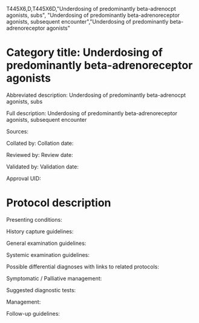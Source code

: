 T445X6,D,T445X6D,"Underdosing of predominantly beta-adrenocpt agonists, subs", "Underdosing of predominantly beta-adrenoreceptor agonists, subsequent encounter","Underdosing of predominantly beta-adrenoreceptor agonists"
# Category title: Underdosing of predominantly beta-adrenoreceptor agonists

Abbreviated description: Underdosing of predominantly beta-adrenocpt agonists, subs

Full description: Underdosing of predominantly beta-adrenoreceptor agonists, subsequent encounter

Sources:

Collated by:
Collation date:

Reviewed by:
Review date:

Validated by:
Validation date:

Approval UID:

# Protocol description

Presenting conditions:

History capture guidelines:

General examination guidelines:

Systemic examination guidelines:

Possible differential diagnoses with links to related protocols:

Symptomatic / Palliative management:

Suggested diagnostic tests:

Management:

Follow-up guidelines:
